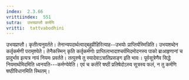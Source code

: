```yaml
---
index:  2.3.66
vrittiindex:  551
sutra:  उभयप्राप्तौ कर्मणि
vritti:  tattvabodhini 
---
```


उभयप्राप्तौ। कृतीत्यनुवर्तते। तेनान्यपदार्थत्वाद्बहुव्रीहिरित्याह--उभयोः प्राप्तिर्यस्मिन्निति। उभयशब्देन कर्तृकर्मणी परामृश्येते। तेनैकस्मिन् कृति कर्तृकर्मणोः प्राप्तिलाभादाश्चर्यमिदमोदनस्य पाको ब्राआहृणानां च प्रादुर्भाव इत्यत्र नायं नियमः प्रवर्तते। तत्पुरुषे तु स्यादेवाऽत्रातिप्रसङ्ग इति भावः। पूर्वसूत्रेणैव सिद्धे नियमार्थमिदमिति ध्वनयति---कर्मण्येवेति। एवं च कर्तरि षष्ठी प्रतिषेदोऽस्य सूत्रस्य फलं, न तु कर्मणि षष्ठीविधानमिति स्थितम्।

